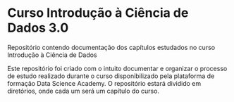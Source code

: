 # Curso Introdução à Ciência de Dados 3.0 
Repositório contendo documentação dos capítulos estudados no curso Introdução à Ciência de Dados 

<div>
Este repositório foi criado com o intuito documentar e organizar o processo de estudo realizado durante o curso disponibilizado pela plataforma de formação Data Science Academy. O repositório estará dividido em diretórios, onde cada um será um capítulo do curso.  
</div>
